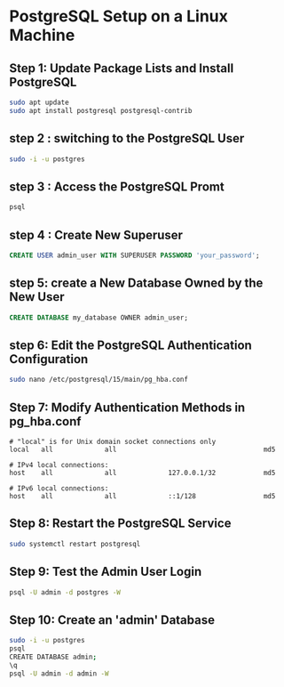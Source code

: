 # PostgreSQL Setup on a Linux Machine

## Step 1: Update Package Lists and Install PostgreSQL

```bash
sudo apt update
sudo apt install postgresql postgresql-contrib
```

## step 2 : switching to the PostgreSQL User

```bash
sudo -i -u postgres
```

## step 3 : Access the PostgreSQL Promt

```bash
psql
```

## step 4 : Create New Superuser

```sql
CREATE USER admin_user WITH SUPERUSER PASSWORD 'your_password';
```

## step 5: create a New Database Owned by the New User

```sql
CREATE DATABASE my_database OWNER admin_user;
```

## step 6: Edit the PostgreSQL Authentication Configuration

```bash
sudo nano /etc/postgresql/15/main/pg_hba.conf
```

## Step 7: Modify Authentication Methods in pg_hba.conf

```text
# "local" is for Unix domain socket connections only
local   all             all                                     md5

# IPv4 local connections:
host    all             all             127.0.0.1/32            md5

# IPv6 local connections:
host    all             all             ::1/128                 md5
```

## Step 8: Restart the PostgreSQL Service

```bash
sudo systemctl restart postgresql
```

## Step 9: Test the Admin User Login

```bash
psql -U admin -d postgres -W
```

## Step 10: Create an 'admin' Database

```bash
sudo -i -u postgres
psql
CREATE DATABASE admin;
\q
psql -U admin -d admin -W
```
